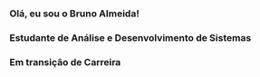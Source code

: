### Olá, eu sou o Bruno Almeida!
### Estudante de Análise e Desenvolvimento de Sistemas
### Em transição de Carreira

<!--
**brunobarbosaalmeida/brunobarbosaalmeida** is a ✨ _special_ ✨ repository because its `README.md` (this file) appears on your GitHub profile.

